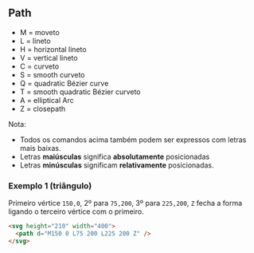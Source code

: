 ## Path

- M = moveto
- L = lineto
- H = horizontal lineto
- V = vertical lineto
- C = curveto
- S = smooth curveto
- Q = quadratic Bézier curve
- T = smooth quadratic Bézier curveto
- A = elliptical Arc
- Z = closepath

Nota:
- Todos os comandos acima também podem ser expressos com letras mais baixas.
- Letras **maiúsculas** significa **absolutamente** posicionadas
- Letras **minúsculas** significam **relativamente** posicionadas.

### Exemplo 1 (triângulo)

Primeiro vértice `150,0`, 2º para `75,200`, 3º para `225,200`, `Z` fecha a forma ligando o terceiro vértice com o primeiro.

```HTML
<svg height="210" width="400">
  <path d="M150 0 L75 200 L225 200 Z" />
</svg>
```
